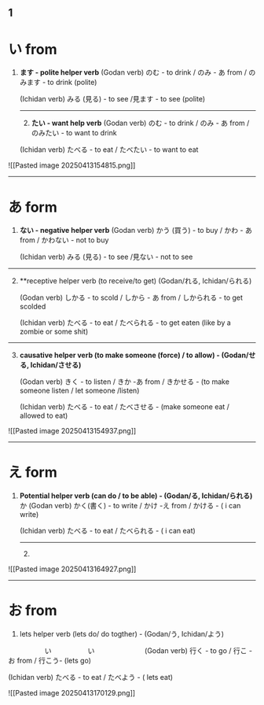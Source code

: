 1
---
# **い from** 
1. **ます - polite helper verb**
   (Godan verb) のむ - to drink / のみ - あ from / のみます - to drink (polite)

   (Ichidan verb) みる (見る) - to see /見ます - to see (polite)
   
   ---
   2.  **たい - want help verb**
   (Godan verb) のむ - to drink / のみ - あ from / のみたい - to want to drink 

   (Ichidan verb) たべる - to eat / たべたい - to want to eat
   
![[Pasted image 20250413154815.png]]

---

# **あ form** 
1. **ない - negative helper verb**
   (Godan verb) かう (買う) - to buy / かわ - あ from / かわない - not to buy

   (Ichidan verb) みる (見る) - to see /見ない - not to see 

---
2. **receptive helper verb (to receive/to get) (Godan/れる, Ichidan/られる)  

   (Godan verb) しかる - to scold / しから - あ from / しかられる - to get scolded

   (Ichidan verb) たべる - to eat / たべられる - to get eaten (like by a zombie or some shit)

---
3. **causative helper verb (to make someone (force) / to allow) -
   (Godan/せる, Ichidan/させる)**

   (Godan verb) きく - to listen / きか -あ from / きかせる - (to make someone listen / let someone /listen)

   (Ichidan verb) たべる - to eat / たべさせる - (make someone eat / allowed to eat)

![[Pasted image 20250413154937.png]]

---

# **え form**

1. **Potential helper verb (can do / to be able) - (Godan/る, Ichidan/られる)**
  か
   (Godan verb) かく(書く) - to write / かけ -え from / かける - ( i can write)
   
   (Ichidan verb) たべる - to eat / たべられる - ( i can eat)
   
   ---
   2. 

![[Pasted image 20250413164927.png]]

---

# **お from**

1.  lets helper verb (lets do/ do togther) - (Godan/う, Ichidan/よう)

　　　　　 い　　　　　 い　　　　　　　
 (Godan verb) 行く - to go / 行こ -お from /  行こう- (lets go)

(Ichidan verb) たべる - to eat / たべよう - ( lets eat)
   
![[Pasted image 20250413170129.png]]

